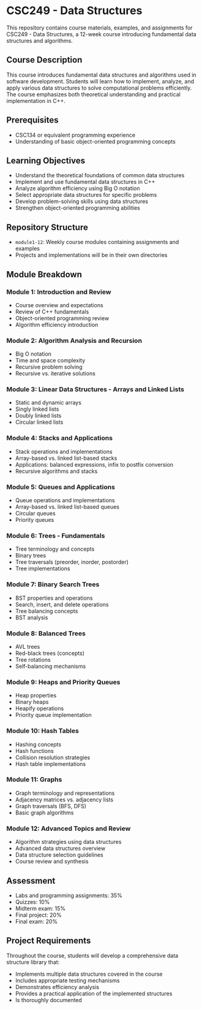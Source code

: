 # CSC249 - Data Structures

This repository contains course materials, examples, and assignments for CSC249 - Data Structures, a 12-week course introducing fundamental data structures and algorithms.

## Course Description
This course introduces fundamental data structures and algorithms used in software development. Students will learn how to implement, analyze, and apply various data structures to solve computational problems efficiently. The course emphasizes both theoretical understanding and practical implementation in C++.

## Prerequisites
- CSC134 or equivalent programming experience
- Understanding of basic object-oriented programming concepts

## Learning Objectives
- Understand the theoretical foundations of common data structures
- Implement and use fundamental data structures in C++
- Analyze algorithm efficiency using Big O notation
- Select appropriate data structures for specific problems
- Develop problem-solving skills using data structures
- Strengthen object-oriented programming abilities

## Repository Structure
- `module1-12`: Weekly course modules containing assignments and examples
- Projects and implementations will be in their own directories

## Module Breakdown

### Module 1: Introduction and Review
- Course overview and expectations
- Review of C++ fundamentals
- Object-oriented programming review
- Algorithm efficiency introduction

### Module 2: Algorithm Analysis and Recursion
- Big O notation
- Time and space complexity
- Recursive problem solving
- Recursive vs. iterative solutions

### Module 3: Linear Data Structures - Arrays and Linked Lists
- Static and dynamic arrays
- Singly linked lists
- Doubly linked lists
- Circular linked lists

### Module 4: Stacks and Applications
- Stack operations and implementations
- Array-based vs. linked list-based stacks
- Applications: balanced expressions, infix to postfix conversion
- Recursive algorithms and stacks

### Module 5: Queues and Applications
- Queue operations and implementations
- Array-based vs. linked list-based queues
- Circular queues
- Priority queues

### Module 6: Trees - Fundamentals
- Tree terminology and concepts
- Binary trees
- Tree traversals (preorder, inorder, postorder)
- Tree implementations

### Module 7: Binary Search Trees
- BST properties and operations
- Search, insert, and delete operations
- Tree balancing concepts
- BST analysis

### Module 8: Balanced Trees
- AVL trees
- Red-black trees (concepts)
- Tree rotations
- Self-balancing mechanisms

### Module 9: Heaps and Priority Queues
- Heap properties
- Binary heaps
- Heapify operations
- Priority queue implementation

### Module 10: Hash Tables
- Hashing concepts
- Hash functions
- Collision resolution strategies
- Hash table implementations

### Module 11: Graphs
- Graph terminology and representations
- Adjacency matrices vs. adjacency lists
- Graph traversals (BFS, DFS)
- Basic graph algorithms

### Module 12: Advanced Topics and Review
- Algorithm strategies using data structures
- Advanced data structures overview
- Data structure selection guidelines
- Course review and synthesis

## Assessment
- Labs and programming assignments: 35%
- Quizzes: 10%
- Midterm exam: 15%
- Final project: 20%
- Final exam: 20%

## Project Requirements
Throughout the course, students will develop a comprehensive data structure library that:
- Implements multiple data structures covered in the course
- Includes appropriate testing mechanisms
- Demonstrates efficiency analysis
- Provides a practical application of the implemented structures
- Is thoroughly documented